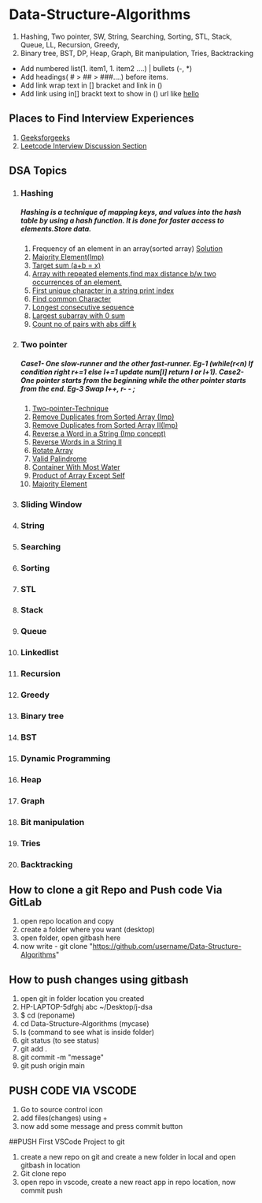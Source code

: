 # Data-Structure-Algorithms
1. Hashing, Two pointer, SW, String, Searching, Sorting, STL, Stack, Queue, LL, Recursion, Greedy, 
1. Binary tree, BST, DP, Heap, Graph, Bit manipulation, Tries, Backtracking
- Add numbered list(1. item1, 1. item2 ....) | bullets (-, *)
- Add headings( # > ## > ###....) before items.
- Add link wrap text in [] bracket and link in ()
- Add link using in[] brackt text to show in () url like [hello](url)

## Places to Find Interview Experiences
1. [Geeksforgeeks](https://www.geeksforgeeks.org/company-interview-corner/?ref=ghm)
1. [Leetcode Interview Discussion Section](https://leetcode.com/discuss/interview-question?currentPage=1&orderBy=hot&query=)

## DSA Topics

1. ### Hashing
   ##### Hashing is a technique of mapping keys, and values into the hash table by using a hash function. It is done for faster access to elements.Store data.
   1. Frequency of an element in an array(sorted array) [Solution](https://ide.geeksforgeeks.org/online-java-compiler/8da766d7-211e-4225-b2ec-f3afd1eb5c4b)
   2. [Majority Element(Imp)](https://leetcode.com/problems/majority-element/?envType=study-plan-v2&envId=top-interview-150)
   3. [Target sum (a+b = x)](https://leetcode.com/problems/two-sum/submissions/)
   4. [Array with repeated elements,find max distance b/w two occurrences of an element.](https://practice.geeksforgeeks.org/problems/max-distance-between-same-elements/1?utm_source=gfg&utm_medium=article&utm_campaign=bottom_sticky_on_article)
   5. [First unique character in a string print index ](https://leetcode.com/problems/first-unique-character-in-a-string/submissions/)
   6. [Find common Character](https://leetcode.com/problems/find-common-characters/submissions/)
   7. [Longest consecutive sequence ](https://leetcode.com/problems/longest-consecutive-sequence/description/)
   8. [ Largest subarray with 0 sum ](https://practice.geeksforgeeks.org/problems/largest-subarray-with-0-sum/1?utm_source=gfg&utm_medium=article&utm_campaign=bottom_sticky_on_article)
   9. [Count no of pairs with abs diff k](https://leetcode.com/problems/count-number-of-pairs-with-absolute-difference-k/submissions/)
      
3. ### Two pointer
   ##### Case1- One slow-runner and the other fast-runner. Eg-1 (while(r<n) If condition right r+=1 else l+=1 update num[l] return l or l+1). Case2- One pointer starts from the beginning while the other pointer starts from the end. Eg-3 Swap l++, r- - ;
   1. [Two-pointer-Technique](https://leetcode.com/articles/two-pointer-technique/)
   2. [Remove Duplicates from Sorted Array (Imp)](https://leetcode.com/problems/remove-duplicates-from-sorted-array/)
   3. [Remove Duplicates from Sorted Array II(Imp)](https://leetcode.com/problems/remove-duplicates-from-sorted-array-ii/submissions/1187796672/?envType=study-plan-v2&envId=top-interview-150)
   4. [Reverse a Word in a String (Imp concept) ](https://leetcode.com/problems/reverse-words-in-a-string/submissions/1186330470/)
   5. [Reverse Words in a String II](https://ide.geeksforgeeks.org/online-java-compiler/f5d7fdac-f0b0-4e6e-b583-78c98e8b3234)
   6. [Rotate Array](https://leetcode.com/problems/rotate-array/)
   7. [Valid Palindrome](https://leetcode.com/problems/valid-palindrome/)
   8. [Container With Most Water](https://leetcode.com/problems/container-with-most-water/)
   9. [Product of Array Except Self](https://leetcode.com/problems/product-of-array-except-self/)
   10. [Majority Element](https://leetcode.com/problems/majority-element/?envType=study-plan-v2&envId=top-interview-150)
5. ### Sliding Window
6. ### String
1. ### Searching
1. ### Sorting
1. ### STL
1. ### Stack
1. ### Queue
1. ### Linkedlist
1. ### Recursion
1. ### Greedy
1. ### Binary tree
1. ### BST
1. ### Dynamic Programming
1. ### Heap
1. ### Graph
1. ### Bit manipulation
1. ### Tries
1. ### Backtracking

## How to clone a git Repo and Push code Via GitLab

1. open repo location and copy
1. create a folder where you want (desktop)
1. open folder, open gitbash here
1. now write - git clone "https://github.com/username/Data-Structure-Algorithms"
## How to push changes using gitbash
1. open git in folder location you created
1. HP-LAPTOP-5dfghj abc ~/Desktop/j-dsa
1. $ cd (reponame)
1. cd Data-Structure-Algorithms (mycase)
1. ls (command to see what is inside folder)
1. git status (to see status)
1. git add .
1. git commit -m "message"
1. git push origin main

## PUSH CODE VIA VSCODE
1. Go to source control icon
1. add files(changes) using + 
1. now add some message and press commit button

##PUSH First VSCode Project to git
1. create a new repo on git and create a new folder in local and open gitbash in location
1. Git clone repo
1. open repo in vscode, create a new react app in repo location, now commit push




